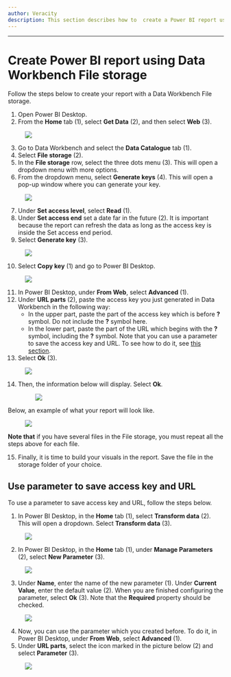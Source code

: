 ```yaml
---
author: Veracity
description: This section describes how to  create a Power BI report using a Data Workbench File storage.
---
```

---

# Create Power BI report using Data Workbench File storage

Follow the steps below to create your report with a Data Workbench File storage.
1. Open Power BI Desktop.
2. From the **Home** tab (1), select **Get Data** (2), and then select **Web** (3).

<figure>
	<img src="assets/1.png"/>
</figure>

3. Go to Data Workbench and select the **Data Catalogue** tab (1).
4. Select **File storage** (2).
5. In the **File storage** row, select the three dots menu (3). This will open a dropdown menu with more options.
6. From the dropdown menu, select **Generate keys** (4). This will open a pop-up window where you can generate your key.

<figure>
	<img src="assets/2.png"/>
</figure>


7. Under **Set access level**, select **Read** (1).
8. Under **Set access end** set a date far in the future (2). It is important because the report can refresh the data as long as the access key is inside the Set access end period.
9. Select **Generate key** (3). 

<figure>
	<img src="assets/3.png"/>
</figure>

10. Select **Copy key** (1) and go to Power BI Desktop.

<figure>
	<img src="assets/4.png"/>
</figure>

11. In Power BI Desktop, under **From Web**, select **Advanced** (1).
12. Under **URL parts** (2), paste the access key you just generated in Data Workbench in the following way:
	* In the upper part, paste the part of the access key which is before **?** symbol. Do not include the **?** symbol here.
	* In the lower part, paste the part of the URL which begins with the **?** symbol, including the **?** symbol.
	Note that you can use a parameter to save the access key and URL. To see how to do it, see [this section](#use-parameter-to-save-access-key-and-URL).
13.	Select **Ok** (3).

<figure>
	<img src="assets/5.png"/>
</figure>

14. Then, the information below will display. Select **Ok**.
	
	<figure>
	<img src="assets/6.png"/>
</figure>

Below, an example of what your report will look like.

<figure>
	<img src="assets/7.png"/>
</figure>

**Note that** if you have several files in the File storage, you must repeat all the steps above for each file.

15. Finally, it is time to build your visuals in the report. Save the file in the storage folder of your choice.

## Use parameter to save access key and URL
To use a parameter to save access key and URL, follow the steps below.

1. In Power BI Desktop, in the **Home** tab (1), select **Transform data** (2). This will open a dropdown. Select **Transform data** (3).


<figure>
	<img src="assets/8.png"/>
</figure>

2. In Power BI Desktop, in the **Home** tab (1), under **Manage Parameters** (2), select **New Parameter** (3).


<figure>
	<img src="assets/9.png"/>
</figure>

3. Under **Name**, enter the name of the new parameter (1). Under **Current Value**, enter the default value (2). When you are finished configuring the parameter, select **Ok** (3). Note that the **Required** property should be checked.

<figure>
	<img src="assets/10.png"/>
</figure>

4. Now, you can use the parameter which you created before. To do it, in Power BI Desktop, under **From Web**, select **Advanced** (1).
5. Under **URL parts**, select the icon marked in the picture below (2) and select **Parameter** (3).

<figure>
	<img src="assets/11.png"/>
</figure>
